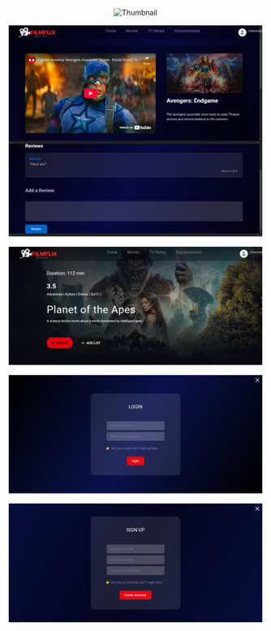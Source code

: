 <p align="center">
  <img src="https://raw.githubusercontent.com/SANDUN55/FlimFlix/main/F.png" alt="Thumbnail" width="400"><br><br>
  <img src="https://raw.githubusercontent.com/SANDUN55/FlimFlix/main/FilmFlix%20(1).png" alt="FilmFlix 1" width="500"><br><br>
  <img src="https://raw.githubusercontent.com/SANDUN55/FlimFlix/main/FilmFlix%20(2).png" alt="FilmFlix 2" width="500"><br><br>
  <img src="https://raw.githubusercontent.com/SANDUN55/FlimFlix/main/FilmFlix%20(4).png" alt="FilmFlix 4" width="500"><br><br>
  <img src="https://raw.githubusercontent.com/SANDUN55/FlimFlix/main/FilmFlix%20(5).png" alt="FilmFlix 5" width="500">

</p>

